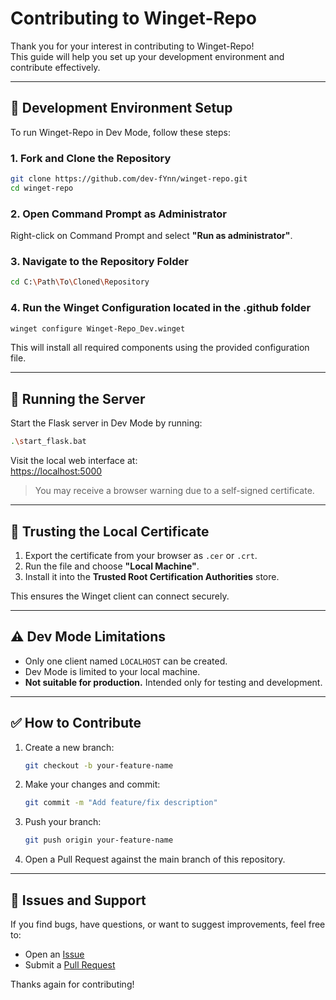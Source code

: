 # Contributing to Winget-Repo

Thank you for your interest in contributing to Winget-Repo!  
This guide will help you set up your development environment and contribute effectively.

---

## 🧰 Development Environment Setup

To run Winget-Repo in Dev Mode, follow these steps:

### 1. Fork and Clone the Repository

```bash
git clone https://github.com/dev-fYnn/winget-repo.git
cd winget-repo
```

### 2. Open Command Prompt as Administrator

Right-click on Command Prompt and select **"Run as administrator"**.

### 3. Navigate to the Repository Folder

```bash
cd C:\Path\To\Cloned\Repository
```

### 4. Run the Winget Configuration located in the .github folder

```bash
winget configure Winget-Repo_Dev.winget
```

This will install all required components using the provided configuration file.

---

## 🚀 Running the Server

Start the Flask server in Dev Mode by running:

```bash
.\start_flask.bat
```

Visit the local web interface at:  
[https://localhost:5000](https://localhost:5000)

> You may receive a browser warning due to a self-signed certificate.

---

## 🔐 Trusting the Local Certificate

1. Export the certificate from your browser as `.cer` or `.crt`.
2. Run the file and choose **"Local Machine"**.
3. Install it into the **Trusted Root Certification Authorities** store.

This ensures the Winget client can connect securely.

---

## ⚠️ Dev Mode Limitations

- Only one client named `LOCALHOST` can be created.
- Dev Mode is limited to your local machine.
- **Not suitable for production.** Intended only for testing and development.

---

## ✅ How to Contribute

1. Create a new branch:
   ```bash
   git checkout -b your-feature-name
   ```

2. Make your changes and commit:
   ```bash
   git commit -m "Add feature/fix description"
   ```

3. Push your branch:
   ```bash
   git push origin your-feature-name
   ```

4. Open a Pull Request against the main branch of this repository.

---

## 📝 Issues and Support

If you find bugs, have questions, or want to suggest improvements, feel free to:

- Open an [Issue](https://github.com/dev-fYnn/Winget-Repo/issues)
- Submit a [Pull Request](https://github.com/dev-fYnn/Winget-Repo/pulls)

Thanks again for contributing!
